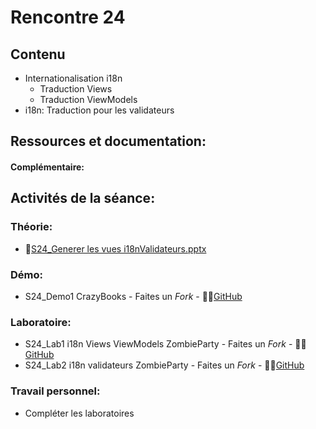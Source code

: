 # Rencontre 24

## Contenu
- Internationalisation i18n 
  - Traduction Views
  - Traduction ViewModels
- i18n: Traduction pour les validateurs

## Ressources et documentation: 

#### Complémentaire: 



## Activités de la séance: 
### Théorie: 
- 🔗[S24_Generer les vues i18nValidateurs.pptx](BRISE)


### Démo:
- S24_Demo1 CrazyBooks - Faites un *Fork* - 🔗‍💥[GitHub](BRISE)

### Laboratoire: 
- S24_Lab1 i18n Views ViewModels ZombieParty - Faites un *Fork* - 🔗‍💥[GitHub](BRISE)
- S24_Lab2 i18n validateurs ZombieParty - Faites un *Fork* - 🔗‍💥[GitHub](BRISE)

### Travail personnel: 
- Compléter les laboratoires